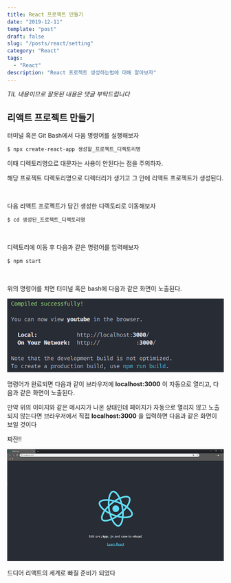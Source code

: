 ```yaml
---
title: React 프로젝트 만들기
date: "2019-12-11"
template: "post"
draft: false
slug: "/posts/react/setting"
category: "React"
tags:
  - "React"
description: "React 프로젝트 생성하는법에 대해 알아보자"
---
```

<span class="notice">
  <em>TIL 내용이므로 잘못된 내용은 댓글 부탁드립니다</em>
</span>

## 리액트 프로젝트 만들기
터미널 혹은 Git Bash에서 다음 명령어를 실행해보자

``` bash
$ npx create-react-app 생성할_프로젝트_디렉토리명
```

이때 디렉토리명으로 대문자는 사용이 안된다는 점을 주의하자.

해당 프로젝트 디렉토리명으로 디렉터리가 생기고 그 안에 리액트 프로젝트가 생성된다.

<br>

다음 리액트 프로젝트가 담긴 생성한 디렉토리로 이동해보자

``` bash
$ cd 생성된_프로젝트_디렉토리명
```

<br>

디렉토리에 이동 후 다음과 같은 명령어를 입력해보자

``` bash
$ npm start
```

<br>

위의 명령어를 치면 터미널 혹은 bash에 다음과 같은 화면이 노출된다.

![react npm start](/images/react/react_npm_start.jpg "react npm start")

명령어가 완료되면 다음과 같이 브라우저에 **localhost:3000** 이 자동으로 열리고, 다음과 같은 화면이 노출된다.


만약 위의 이미지와 같은 메시지가 나온 상태인데 페이지가 자동으로 열리지 않고 노출되지 않는다면 브라우저에서 직접 **localhost:3000** 을 입력하면 다음과 같은 화면이 보일 것이다


짜잔!!

![react create app](/images/react/create_view.jpg "react create app")


드디어 리액트의 세계로 빠질 준비가 되었다

<br>
<br>
<br>
<br>